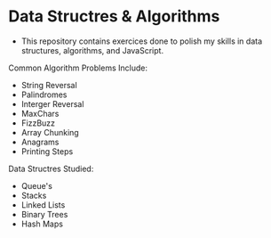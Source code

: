 # Data Structres & Algorithms
- This repository contains exercices done to polish my skills in data structures, algorithms, and JavaScript.

Common Algorithm Problems Include:
- String Reversal
- Palindromes
- Interger Reversal
- MaxChars
- FizzBuzz
- Array Chunking
- Anagrams
- Printing Steps

Data Structres Studied:
- Queue's
- Stacks
- Linked Lists
- Binary Trees
- Hash Maps
